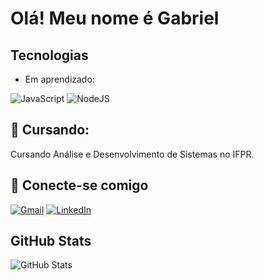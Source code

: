 # Olá! Meu nome é Gabriel 
## Tecnologias
- Em aprendizado:

![JavaScript](https://img.shields.io/badge/JavaScript-000?style=for-the-badge&logo=javascript)
![NodeJS](https://img.shields.io/badge/node.js-339933?style=for-the-badge&logo=Node.js&logoColor=white)

## 📖 Cursando: <br/>
Cursando Análise e Desenvolvimento de Sistemas no IFPR. <br>

## 🤝 Conecte-se comigo
[![Gmail](https://img.shields.io/badge/Gmail-D14836?style=for-the-badge&logo=gmail&logoColor=white)](mailto:gabri.vstrapasson@gmail.com)
[![LinkedIn](https://img.shields.io/badge/LinkedIn-000?style=for-the-badge&logo=linkedin&logoColor=0E76A8)](https://www.linkedin.com/in/gabrielvstrapasson/)

## GitHub Stats 
![GitHub Stats](https://github-readme-stats.vercel.app/api?username=gabrielvstrapasson&theme=transparent&bg_color=000&border_color=30A3DC&show_icons=true&icon_color=30A3DC&title_color=E94D5F&text_color=FFF)

